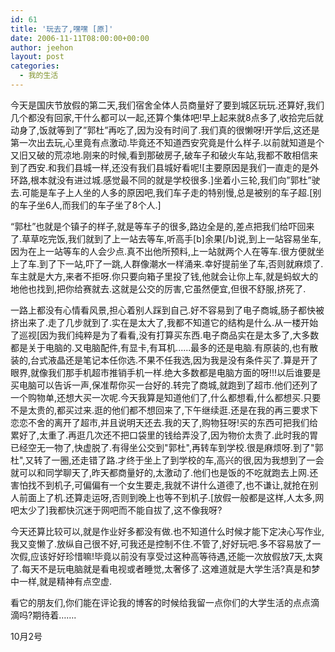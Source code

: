 ```yaml
---
id: 61
title: '玩去了,嘿嘿 [原]'
date: 2006-11-11T08:00:00+00:00
author: jeehon
layout: post
categories:
  - 我的生活
---
```

今天是国庆节放假的第二天,我们宿舍全体人员商量好了要到城区玩玩.还算好,我们几个都没有回家,干什么都可以一起,还算个集体吧!早上起来就8点多了,收拾完后就动身了,饭就等到了&#8221;郭杜&#8221;再吃了,因为没有时间了.我们真的很懒呀!开学后,这还是第一次出去玩,心里竟有点激动.毕竟还不知道西安究竟是什么样子.以前就知道是个又旧又破的荒凉地.刚来的时候,看到那破房子,破车子和破火车站,我都不敢相信来到了西安.和我们县城一样,还没有我们县城好看呢![主要原因是我们一直走的是外环路,根本就没有进过城.感觉最不同的就是学校很多.]坐着小三轮,我们向&#8221;郭杜&#8221;驶去.可能是车子上人坐的人多的原因吧,我们车子走的特别慢,总是被别的车子超.[别的车子坐6人,而我们的车子坐了8个人.]
         
&#8220;郭杜&#8221;也就是个镇子的样子,就是等车子的很多,路边全是的,差点把我们给吓回来了.草草吃完饭,我们就到了上一站去等车,听高手[b]余果[/b]说,到上一站容易坐车,因为在上一站等车的人会少点.真不出他所预料,上一站就两个人在等车.很方便就坐上了车.到了下一站,吓了一跳,人群像潮水一样涌来.幸好提前坐了车,否则就麻烦了.车主就是大方,来者不拒呀.你只要向箱子里投了钱,他就会让你上车,就是蚂蚁大的地他也找到,把你给赛就去.这就是公交的厉害,它虽然便宜,但很不舒服,挤死了.
         
一路上都没有心情看风景,担心着别人踩到自己.好不容易到了电子商城,肠子都快被挤出来了.走了几步就到了.实在是太大了,我都不知道它的结构是什么.从一楼开始了巡视[因为我们纯粹是为了看看,没有打算买东西.电子商品实在是太多了,大多数都是关于电脑的.又电脑配件,有显卡,有耳机......最多的还是电脑.有原装的,也有散装的,台式液晶还是笔记本任你选.不果不任我选,因为我是没有条件买了.算是开了眼界,就像我们那手机超市推销手机一样.绝大多数都是电脑方面的呀!!!以后谁要是买电脑可以告诉一声,保准帮你买一台好的.转完了商城,就跑到了超市.他们还列了一个购物单,还想大买一次呢.今天我算是知道他们了,什么都想看,什么都想买.只要不是太贵的,都买过来.逛的他们都不想回来了,下午继续逛.还是在我的再三要求下恋恋不舍的离开了超市,并且说明天还去.我的天了,购物狂呀!买的东西可把我们给累好了,太重了.再逛几次还不把口袋里的钱给弄没了,因为物价太贵了.此时我的胃已经空无一物了,快虚脱了.有得坐公交到"郭杜",再转车到学校.很是麻烦呀.到了"郭杜",又转了一圈,还走错了路.才终于坐上了到学校的车,高兴的很,因为我想到了一会就可以和同学聊天了,昨天都商量好的,太激动了.他们也是饭的不吃就跑去上网.还害怕找不到机子,可偏偏有一个女生要走,我就不讲什么道德了,也不谦让,就抢在别人前面上了机.还算走运呀,否则到晚上也等不到机子.[放假一般都是这样,人太多,网吧太少了]我都快沉迷于网吧而不能自拔了,这不像我呀?
        
今天还算比较可以,就是作业好多都没有做.也不知道什么时候才能下定决心写作业,我又变懒了.放纵自己很不好,可我还是控制不住.不管了,好好玩吧.多不容易放了一次假,应该好好珍惜嘛!毕竟以前没有享受过这种高等待遇,还能一次放假放7天,太爽了.每天不是玩电脑就是看电视或者睡觉,太奢侈了.这难道就是大学生活?真是和梦中一样,就是精神有点空虚.
      
看它的朋友们,你们能在评论我的博客的时候给我留一点你们的大学生活的点点滴滴吗?期待着&#8230;&#8230;.
                                                                                        
10月2号
